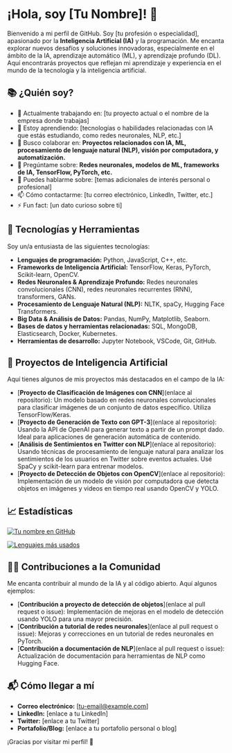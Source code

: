# ¡Hola, soy [Tu Nombre]! 👋

Bienvenido a mi perfil de GitHub. Soy [tu profesión o especialidad], apasionado por la **Inteligencia Artificial (IA)** y la programación. Me encanta explorar nuevos desafíos y soluciones innovadoras, especialmente en el ámbito de la IA, aprendizaje automático (ML), y aprendizaje profundo (DL). Aquí encontrarás proyectos que reflejan mi aprendizaje y experiencia en el mundo de la tecnología y la inteligencia artificial.

## 📚 ¿Quién soy?
- 🔭 Actualmente trabajando en: [tu proyecto actual o el nombre de la empresa donde trabajas]
- 🌱 Estoy aprendiendo: [tecnologías o habilidades relacionadas con IA que estás estudiando, como redes neuronales, NLP, etc.]
- 👯 Busco colaborar en: **Proyectos relacionados con IA, ML, procesamiento de lenguaje natural (NLP), visión por computadora, y automatización.**
- 🤔 Pregúntame sobre: **Redes neuronales, modelos de ML, frameworks de IA, TensorFlow, PyTorch, etc.**
- 💬 Puedes hablarme sobre: [temas adicionales de interés personal o profesional]
- 📫 Cómo contactarme: [tu correo electrónico, LinkedIn, Twitter, etc.]
- ⚡ Fun fact: [un dato curioso sobre ti]

## 🚀 Tecnologías y Herramientas

Soy un/a entusiasta de las siguientes tecnologías:

- **Lenguajes de programación:** Python, JavaScript, C++, etc.
- **Frameworks de Inteligencia Artificial:** TensorFlow, Keras, PyTorch, Scikit-learn, OpenCV.
- **Redes Neuronales & Aprendizaje Profundo:** Redes neuronales convolucionales (CNN), redes neuronales recurrentes (RNN), transformers, GANs.
- **Procesamiento de Lenguaje Natural (NLP):** NLTK, spaCy, Hugging Face Transformers.
- **Big Data & Análisis de Datos:** Pandas, NumPy, Matplotlib, Seaborn.
- **Bases de datos y herramientas relacionadas:** SQL, MongoDB, Elasticsearch, Docker, Kubernetes.
- **Herramientas de desarrollo:** Jupyter Notebook, VSCode, Git, GitHub.

## 🧠 Proyectos de Inteligencia Artificial

Aquí tienes algunos de mis proyectos más destacados en el campo de la IA:

- [**Proyecto de Clasificación de Imágenes con CNN**](enlace al repositorio): Un modelo basado en redes neuronales convolucionales para clasificar imágenes de un conjunto de datos específico. Utiliza TensorFlow/Keras.
- [**Proyecto de Generación de Texto con GPT-3**](enlace al repositorio): Usando la API de OpenAI para generar texto a partir de un prompt dado. Ideal para aplicaciones de generación automática de contenido.
- [**Análisis de Sentimientos en Twitter con NLP**](enlace al repositorio): Usando técnicas de procesamiento de lenguaje natural para analizar los sentimientos de los usuarios en Twitter sobre eventos actuales. Usé SpaCy y scikit-learn para entrenar modelos.
- [**Proyecto de Detección de Objetos con OpenCV**](enlace al repositorio): Implementación de un modelo de visión por computadora que detecta objetos en imágenes y videos en tiempo real usando OpenCV y YOLO.

## 📈 Estadísticas

[![Tu nombre en GitHub](https://github-readme-stats.vercel.app/api?username=tu-usuario-github&show_icons=true&count_private=true&hide=prs)](https://github.com/tu-usuario-github)

[![Lenguajes más usados](https://github-readme-stats.vercel.app/api/top-langs/?username=tu-usuario-github&layout=compact&hide=html,css)](https://github.com/tu-usuario-github)

## 🧑‍💻 Contribuciones a la Comunidad

Me encanta contribuir al mundo de la IA y al código abierto. Aquí algunos ejemplos:

- [**Contribución a proyecto de detección de objetos**](enlace al pull request o issue): Implementación de mejoras en el modelo de detección usando YOLO para una mayor precisión.
- [**Contribución a tutorial de redes neuronales**](enlace al pull request o issue): Mejoras y correcciones en un tutorial de redes neuronales en PyTorch.
- [**Contribución a documentación de NLP**](enlace al pull request o issue): Actualización de documentación para herramientas de NLP como Hugging Face.

## 📬 Cómo llegar a mí

- **Correo electrónico:** [tu-email@example.com]
- **LinkedIn:** [enlace a tu LinkedIn]
- **Twitter:** [enlace a tu Twitter]
- **Portafolio/Blog:** [enlace a tu portafolio personal o blog]

¡Gracias por visitar mi perfil! 🚀
